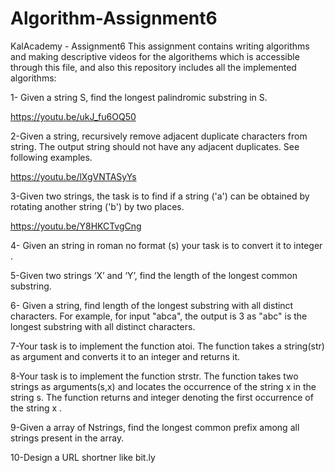 # Algorithm-Assignment6
KalAcademy - Assignment6 
This assignment contains writing algorithms and making descriptive videos for the algorithems which is accessible through this file, 
and also this repository includes all the implemented algorithms:

1- Given a string S, find the longest palindromic substring in S.

https://youtu.be/ukJ_fu6OQ50


2-Given a string, recursively remove adjacent duplicate characters from string. The output string should not have any adjacent duplicates. See following examples.

https://youtu.be/lXgVNTASyYs

3-Given two strings, the task is to find if a string ('a') can be obtained by rotating another string ('b') by two places.

https://youtu.be/Y8HKCTvgCng

4- Given an string in roman no format (s)  your task is to convert it to integer .


 

5-Given two strings ‘X’ and ‘Y’, find the length of the longest common substring.
 



6- Given a string, find length of the longest substring with all distinct characters.  For example, for input "abca", the output is 3 as "abc" is the longest substring with all distinct characters.


7-Your task  is to implement the function atoi. The function takes a string(str) as argument and converts it to an integer and returns it.


8-Your task  is to implement the function strstr. The function takes two strings as arguments(s,x) and  locates the occurrence of the string x in the string s. The function returns and integer denoting  the first occurrence of the string x .


9-Given a array of Nstrings, find the longest common prefix among all strings present in the array.


10-Design a URL shortner like bit.ly
 
